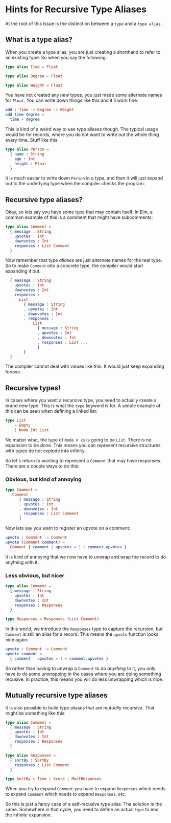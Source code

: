# Hints for Recursive Type Aliases

At the root of this issue is the distinction between a `type` and a `type alias`.


## What is a type alias?

When you create a type alias, you are just creating a shorthand to refer to an existing type. So when you say the following:

```elm
type alias Time = Float

type alias Degree = Float

type alias Weight = Float
```

You have not created any *new* types, you just made some alternate names for `Float`. You can write down things like this and it'll work fine:

```elm
add : Time -> Degree -> Weight
add time degree =
  time + degree
```

This is kind of a weird way to use type aliases though. The typical usage would be for records, where you do not want to write out the whole thing every time. Stuff like this:

```elm
type alias Person =
  { name : String
  , age : Int
  , height : Float
  }
```

It is much easier to write down `Person` in a type, and then it will just expand out to the underlying type when the compiler checks the program.


## Recursive type aliases?

Okay, so lets say you have some type that may contain itself. In Elm, a common example of this is a comment that might have subcomments:

```elm
type alias Comment =
  { message : String
  , upvotes : Int
  , downvotes : Int
  , responses : List Comment
  }
```

Now remember that type *aliases* are just alternate names for the real type. So to make `Comment` into a concrete type, the compiler would start expanding it out.

```elm
  { message : String
  , upvotes : Int
  , downvotes : Int
  , responses :
      List
        { message : String
        , upvotes : Int
        , downvotes : Int
        , responses :
            List
              { message : String
              , upvotes : Int
              , downvotes : Int
              , responses : List ...
              }
        }
  }
```

The compiler cannot deal with values like this. It would just keep expanding forever.


## Recursive types!

In cases where you want a recursive type, you need to actually create a brand new type. This is what the `type` keyword is for. A simple example of this can be seen when defining a linked list:

```elm
type List
    = Empty
    | Node Int List
```

No matter what, the type of `Node n xs` is going to be `List`. There is no expansion to be done. This means you can represent recursive structures with types do not explode into infinity.

So let's return to wanting to represent a `Comment` that may have responses. There are a couple ways to do this:


### Obvious, but kind of annoying 

```elm
type Comment =
   Comment
      { message : String
      , upvotes : Int
      , downvotes : Int
      , responses : List Comment
      }
```

Now lets say you want to register an upvote on a comment:

```elm
upvote : Comment -> Comment
upvote (Comment comment) =
  Comment { comment | upvotes = 1 + comment.upvotes }
```

It is kind of annoying that we now have to unwrap and wrap the record to do anything with it.


### Less obvious, but nicer

```elm
type alias Comment =
  { message : String
  , upvotes : Int
  , downvotes : Int
  , responses : Responses
  }

type Responses = Responses (List Comment)
```

In this world, we introduce the `Responses` type to capture the recursion, but `Comment` is still an alias for a record. This means the `upvote` function looks nice again:

```elm
upvote : Comment -> Comment
upvote comment =
  { comment | upvotes = 1 + comment.upvotes }
```

So rather than having to unwrap a `Comment` to do *anything* to it, you only have to do some unwrapping in the cases where you are doing something recusive. In practice, this means you will do less unwrapping which is nice.


## Mutually recursive type aliases

It is also possible to build type aliases that are *mutually* recursive. That might be something like this:

```elm
type alias Comment =
  { message : String
  , upvotes : Int
  , downvotes : Int
  , responses : Responses
  }

type alias Responses =
  { sortBy : SortBy
  , responses : List Comment
  }

type SortBy = Time | Score | MostResponses
```

When you try to expand `Comment` you have to expand `Responses` which needs to expand `Comment` which needs to expand `Responses`, etc.

So this is just a fancy case of a self-recusive type alias. The solution is the same. Somewhere in that cycle, you need to define an actual `type` to end the infinite expansion.
